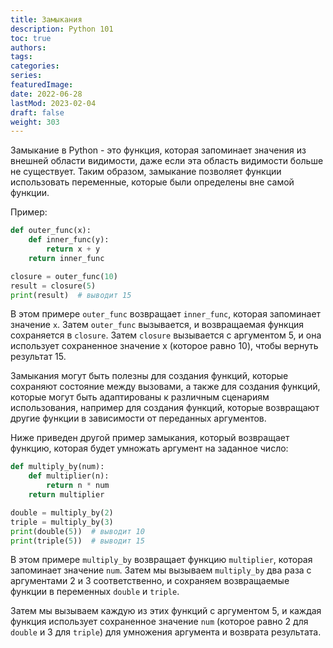 ```yaml
---
title: Замыкания
description: Python 101
toc: true
authors:
tags:
categories:
series:
featuredImage:
date: 2022-06-28
lastMod: 2023-02-04
draft: false
weight: 303
---
```


Замыкание в Python - это функция, которая запоминает значения из внешней области видимости, даже если эта область видимости больше не существует. Таким образом, замыкание позволяет функции использовать переменные, которые были определены вне самой функции.

Пример:

```python
def outer_func(x):
    def inner_func(y):
        return x + y
    return inner_func

closure = outer_func(10)
result = closure(5)
print(result)  # выводит 15
```

В этом примере `outer_func` возвращает `inner_func`, которая запоминает значение `x`. Затем `outer_func` вызывается, и возвращаемая функция сохраняется в `closure`. Затем `closure` вызывается с аргументом 5, и она использует сохраненное значение x (которое равно 10), чтобы вернуть результат 15.

Замыкания могут быть полезны для создания функций, которые сохраняют состояние между вызовами, а также для создания функций, которые могут быть адаптированы к различным сценариям использования, например для создания функций, которые возвращают другие функции в зависимости от переданных аргументов.

Ниже приведен другой пример замыкания, который возвращает функцию, которая будет умножать аргумент на заданное число:

```python
def multiply_by(num):
    def multiplier(n):
        return n * num
    return multiplier

double = multiply_by(2)
triple = multiply_by(3)
print(double(5))  # выводит 10
print(triple(5))  # выводит 15
```

В этом примере `multiply_by` возвращает функцию `multiplier`, которая запоминает значение `num`. Затем мы вызываем `multiply_by` два раза с аргументами 2 и 3 соответственно, и сохраняем возвращаемые функции в переменных `double` и `triple`.

Затем мы вызываем каждую из этих функций с аргументом 5, и каждая функция использует сохраненное значение `num` (которое равно 2 для `double` и 3 для `triple`) для умножения аргумента и возврата результата.
